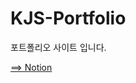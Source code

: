 # KJS-Portfolio
포트폴리오 사이트 입니다.


[==> Notion](https://tabby-piranha-f91.notion.site/Portfolio-Website-2021-10-75cce351c2b7413fb15971ed95fa00d4)   
